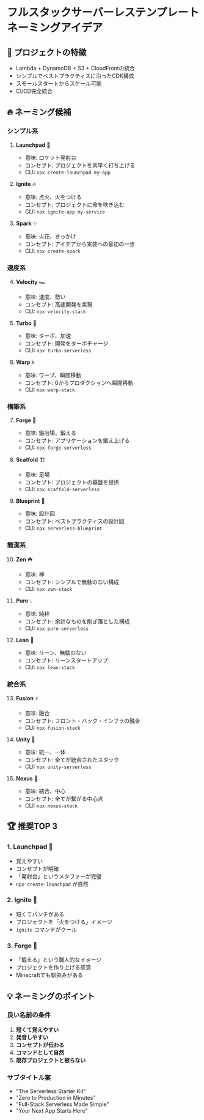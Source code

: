 # フルスタックサーバーレステンプレート ネーミングアイデア

## 🎯 プロジェクトの特徴
- Lambda + DynamoDB + S3 + CloudFrontの統合
- シンプルでベストプラクティスに沿ったCDK構成
- スモールスタートからスケール可能
- CI/CD完全統合

## 🔥 ネーミング候補

### シンプル系
1. **Launchpad** 🚀
   - 意味: ロケット発射台
   - コンセプト: プロジェクトを素早く打ち上げる
   - CLI: `npx create-launchpad my-app`

2. **Ignite** 🔥
   - 意味: 点火、火をつける
   - コンセプト: プロジェクトに命を吹き込む
   - CLI: `npx ignite-app my-service`

3. **Spark** ✨
   - 意味: 火花、きっかけ
   - コンセプト: アイデアから実装への最初の一歩
   - CLI: `npx create-spark`

### 速度系
4. **Velocity** 🏎️
   - 意味: 速度、勢い
   - コンセプト: 高速開発を実現
   - CLI: `npx velocity-stack`

5. **Turbo** 💨
   - 意味: ターボ、加速
   - コンセプト: 開発をターボチャージ
   - CLI: `npx turbo-serverless`

6. **Warp** 🌀
   - 意味: ワープ、瞬間移動
   - コンセプト: 0からプロダクションへ瞬間移動
   - CLI: `npx warp-stack`

### 構築系
7. **Forge** 🔨
   - 意味: 鍛冶場、鍛える
   - コンセプト: アプリケーションを鍛え上げる
   - CLI: `npx forge-serverless`

8. **Scaffold** 🏗️
   - 意味: 足場
   - コンセプト: プロジェクトの基盤を提供
   - CLI: `npx scaffold-serverless`

9. **Blueprint** 📃
   - 意味: 設計図
   - コンセプト: ベストプラクティスの設計図
   - CLI: `npx serverless-blueprint`

### 簡潔系
10. **Zen** ☘️
    - 意味: 禅
    - コンセプト: シンプルで無駄のない構成
    - CLI: `npx zen-stack`

11. **Pure** 💧
    - 意味: 純粋
    - コンセプト: 余計なものを削ぎ落とした構成
    - CLI: `npx pure-serverless`

12. **Lean** 🌿
    - 意味: リーン、無駄のない
    - コンセプト: リーンスタートアップ
    - CLI: `npx lean-stack`

### 統合系
13. **Fusion** ⚡
    - 意味: 融合
    - コンセプト: フロント・バック・インフラの融合
    - CLI: `npx fusion-stack`

14. **Unity** 🤝
    - 意味: 統一、一体
    - コンセプト: 全てが統合されたスタック
    - CLI: `npx unity-serverless`

15. **Nexus** 🔗
    - 意味: 結合、中心
    - コンセプト: 全てが繋がる中心点
    - CLI: `npx nexus-stack`

## 🏆 推奨TOP 3

### 1. **Launchpad** 🥇
- 覚えやすい
- コンセプトが明確
- 「発射台」というメタファーが完璧
- `npx create-launchpad` が自然

### 2. **Ignite** 🥈
- 短くてパンチがある
- プロジェクトを「火をつける」イメージ
- `ignite` コマンドがクール

### 3. **Forge** 🥉
- 「鍛える」という職人的なイメージ
- プロジェクトを作り上げる感覚
- Minecraftでも馴染みがある

## 💡 ネーミングのポイント

### 良い名前の条件
1. **短くて覚えやすい**
2. **発音しやすい**
3. **コンセプトが伝わる**
4. **コマンドとして自然**
5. **既存プロジェクトと被らない**

### サブタイトル案
- "The Serverless Starter Kit"
- "Zero to Production in Minutes"
- "Full-Stack Serverless Made Simple"
- "Your Next App Starts Here"